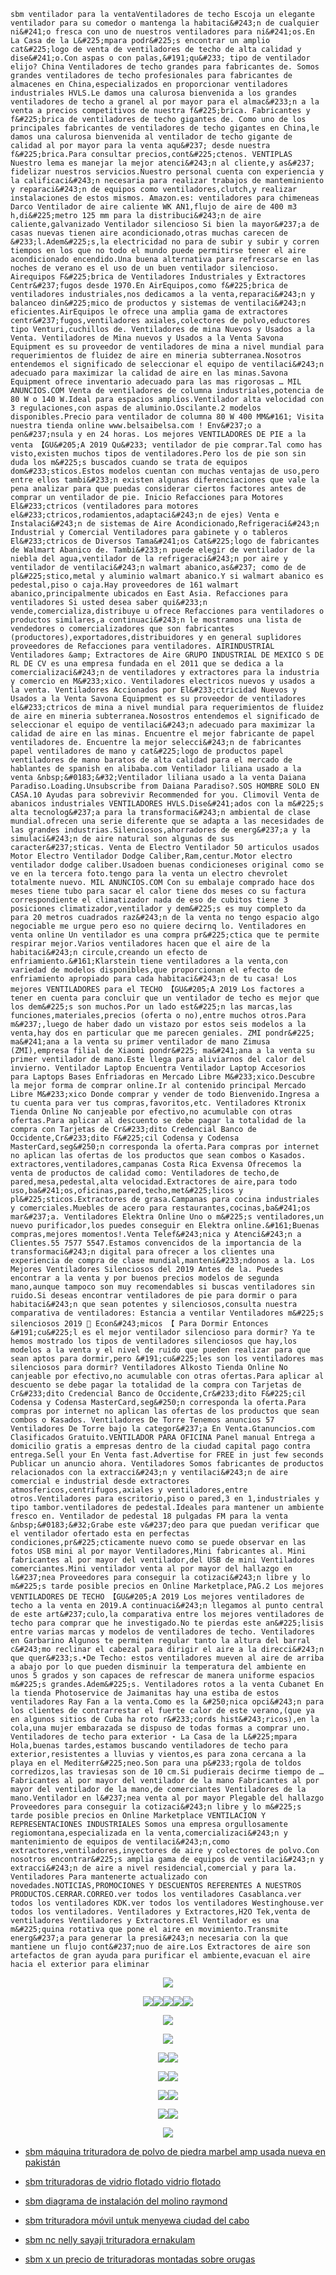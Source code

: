 
```
sbm ventilador para la ventaVentiladores de techo Escoja un elegante ventilador para su comedor o mantenga la habitaci&#243;n de cualquier ni&#241;o fresca con uno de nuestros ventiladores para ni&#241;os.En La Casa de la L&#225;mpara podr&#225;s encontrar un amplio cat&#225;logo de venta de ventiladores de techo de alta calidad y dise&#241;o.Con aspas o con palas,&#191;qu&#233; tipo de ventilador elijo? China Ventiladores de techo grandes para fabricantes de. Somos grandes ventiladores de techo profesionales para fabricantes de almacenes en China,especializados en proporcionar ventiladores industriales HVLS.Le damos una calurosa bienvenida a los grandes ventiladores de techo a granel al por mayor para el almac&#233;n a la venta a precios competitivos de nuestra f&#225;brica. Fabricantes y f&#225;brica de ventiladores de techo gigantes de. Como uno de los principales fabricantes de ventiladores de techo gigantes en China,le damos una calurosa bienvenida al ventilador de techo gigante de calidad al por mayor para la venta aqu&#237; desde nuestra f&#225;brica.Para consultar precios,cont&#225;ctenos. VENTIPLAS Nuestro lema es manejar la mejor atenci&#243;n al cliente,y as&#237; fidelizar nuestros servicios.Nuestro personal cuenta con experiencia y la calificaci&#243;n necesaria para realizar trabajos de manteminiento y reparaci&#243;n de equipos como ventiladores,clutch,y realizar instalaciones de estos mismos. Amazon.es: ventiladores para chimeneas Darco Ventilador de aire caliente WK AN1,flujo de aire de 400 m3 h,di&#225;metro 125 mm para la distribuci&#243;n de aire caliente,galvanizado ️Ventilador silencioso Si bien la mayor&#237;a de casas nuevas tienen aire acondicionado,otras muchas carecen de &#233;l.Adem&#225;s,la electricidad no para de subir y subir y corren tiempos en los que no todo el mundo puede permitirse tener el aire acondicionado encendido.Una buena alternativa para refrescarse en las noches de verano es el uso de un buen ventilador silencioso. Airequipos F&#225;brica de Ventiladores Industriales y Extractores Centr&#237;fugos desde 1970.En AirEquipos,como f&#225;brica de ventiladores industriales,nos dedicamos a la venta,reparaci&#243;n y balanceo din&#225;mico de productos y sistemas de ventilaci&#243;n eficientes.AirEquipos le ofrece una amplia gama de extractores centr&#237;fugos,ventiladores axiales,colectores de polvo,eductores tipo Venturi,cuchillos de. Ventiladores de mina Nuevos y Usados a la Venta. Ventiladores de Mina nuevos y Usados a la Venta Savona Equipment es su proveedor de ventiladores de mina a nivel mundial para requerimientos de fluidez de aire en mineria subterranea.Nosotros entendemos el significado de seleccionar el equipo de ventilaci&#243;n adecuado para maximizar la calidad de aire en las minas.Savona Equipment ofrece inventario adecuado para las mas rigorosas … MIL ANUNCIOS.COM Venta de ventiladores de columna industriales,potencia de 80 W o 140 W.Ideal para espacios amplios.Ventilador alta velocidad con 3 regulaciones,con aspas de aluminio.Oscilante.2 modelos disponibles.Precio para ventilador de columna 80 W 400 MM&#161; Visita nuestra tienda online www.belsaibelsa.com ! Env&#237;o a pen&#237;nsula y en 24 horas. Los mejores VENTILADORES DE PIE a la venta 【GU&#205;A 2019 Qu&#233; ventilador de pie comprar.Tal como has visto,existen muchos tipos de ventiladores.Pero los de pie son sin duda los m&#225;s buscados cuando se trata de equipos dom&#233;sticos.Estos modelos cuentan con muchas ventajas de uso,pero entre ellos tambi&#233;n existen algunas diferenciaciones que vale la pena analizar para que puedas considerar ciertos factores antes de comprar un ventilador de pie. Inicio Refacciones para Motores El&#233;ctricos (ventiladores para motores el&#233;ctricos,rodamientos,adaptaci&#243;n de ejes) Venta e Instalaci&#243;n de sistemas de Aire Acondicionado,Refrigeraci&#243;n Industrial y Comercial Ventiladores para gabinete y o tableros El&#233;ctricos de Diversos Tama&#241;os Cat&#225;logo de fabricantes de Walmart Abanico de. Tambi&#233;n puede elegir de ventilador de la niebla del agua,ventilador de la refrigeraci&#243;n por aire y ventilador de ventilaci&#243;n walmart abanico,as&#237; como de de pl&#225;stico,metal y aluminio walmart abanico.Y si walmart abanico es pedestal,piso o caja.Hay proveedores de 161 walmart abanico,principalmente ubicados en East Asia. Refacciones para ventiladores Si usted desea saber qui&#233;n vende,comercializa,distribuye u ofrece Refacciones para ventiladores o productos similares,a continuaci&#243;n le mostramos una lista de vendedores o comercializadores que son fabricantes (productores),exportadores,distribuidores y en general suplidores proveedores de Refacciones para ventiladores. AIRINDUSTRIAL Ventiladores &amp; Extractores de Aire GRUPO INDUSTRIAL DE MEXICO S DE RL DE CV es una empresa fundada en el 2011 que se dedica a la comercializaci&#243;n de ventiladores y extractores para la industria y comercio en M&#233;xico. Ventiladores electricos nuevos y usados a la venta. Ventiladores Accionados por El&#233;ctricidad Nuevos y Usados a la Venta Savona Equipment es su proveedor de ventiladores el&#233;ctricos de mina a nivel mundial para requerimientos de fluidez de aire en mineria subterranea.Nosostros entendemos el significado de seleccionar el equipo de ventilaci&#243;n adecuado para maximizar la calidad de aire en las minas. Encuentre el mejor fabricante de papel ventiladores de. Encuentre la mejor selecci&#243;n de fabricantes papel ventiladores de mano y cat&#225;logo de productos papel ventiladores de mano baratos de alta calidad para el mercado de hablantes de spanish en alibaba.com Ventilador liliana usado a la venta &nbsp;&#0183;&#32;Ventilador liliana usado a la venta Daiana Paradiso.Loading.Unsubscribe from Daiana Paradiso?.SOS HOMBRE SOLO EN CASA.10 Ayudas para sobrevivir Recommended for you. Climovil Venta de abanicos industriales VENTILADORES HVLS.Dise&#241;ados con la m&#225;s alta tecnolog&#237;a para la transformaci&#243;n ambiental de clase mundial.ofrecen una serie diferente que se adapta a las necesidades de las grandes industrias.Silenciosos,ahorradores de energ&#237;a y la simulaci&#243;n de aire natural son algunas de sus caracter&#237;sticas. Venta de Electro Ventilador 50 articulos usados Motor Electro Ventilador Dodge Caliber,Ram,centur.Motor electro ventilador dodge caliber.Usadoen buenas condicioneses original como se ve en la tercera foto.tengo para la venta un electro chevrolet totalmente nuevo. MIL ANUNCIOS.COM Con su embalaje comprado hace dos meses tiene tubo para sacar el calor tiene dos meses co su factura correspondiente el climatizador nada de eso de cubitos tiene 3 posiciones climatizador,ventilador y dem&#225;s es muy completo da para 20 metros cuadrados raz&#243;n de la venta no tengo espacio algo negociable me urgue pero eso no quiere decirnq lo. Ventiladores en venta online Un ventilador es una compra pr&#225;ctica que te permite respirar mejor.Varios ventiladores hacen que el aire de la habitaci&#243;n circule,creando un efecto de enfriamiento.&#161;Klarstein tiene ventiladores a la venta,con variedad de modelos disponibles,que proporcionan el efecto de enfriamiento apropiado para cada habitaci&#243;n de tu casa! Los mejores VENTILADORES para el TECHO 【GU&#205;A 2019 Los factores a tener en cuenta para concluir que un ventilador de techo es mejor que los dem&#225;s son muchos.Por un lado est&#225;n las marcas,las funciones,materiales,precios (oferta o no),entre muchos otros.Para m&#237;,luego de haber dado un vistazo por estos seis modelos a la venta,hay dos en particular que me parecen geniales. ZMI pondr&#225; ma&#241;ana a la venta su primer ventilador de mano Zimusa (ZMI),empresa filial de Xiaomi pondr&#225; ma&#241;ana a la venta su primer ventilador de mano.Este llega para aliviarnos del calor del invierno. Ventilador Laptop Encuentra Ventilador Laptop Accesorios para Laptops Bases Enfriadoras en Mercado Libre M&#233;xico.Descubre la mejor forma de comprar online.Ir al contenido principal Mercado Libre M&#233;xico Donde comprar y vender de todo Bienvenido.Ingresa a tu cuenta para ver tus compras,favoritos,etc. Ventiladores Ktronix Tienda Online No canjeable por efectivo,no acumulable con otras ofertas.Para aplicar al descuento se debe pagar la totalidad de la compra con Tarjetas de Cr&#233;dito Credencial Banco de Occidente,Cr&#233;dito F&#225;cil Codensa y Codensa MasterCard,seg&#250;n corresponda la oferta.Para compras por internet no aplican las ofertas de los productos que sean combos o Kasados. extractores,ventiladores,campanas Costa Rica Exvensa Ofrecemos la venta de productos de calidad como: Ventiladores de techo,de pared,mesa,pedestal,alta velocidad.Extractores de aire,para todo uso,ba&#241;os,oficinas,pared,techo,met&#225;licos y pl&#225;sticos.Extractores de grasa.Campanas para cocina industriales y comerciales.Muebles de acero para restaurantes,cocinas,ba&#241;os mar&#237;a. Ventiladores Elektra Online Uno o m&#225;s ventiladores,un nuevo purificador,los puedes conseguir en Elektra online.&#161;Buenas compras,mejores momentos!.Venta Telef&#243;nica y Atenci&#243;n a Clientes.55 7577 5547.Estamos convencidos de la importancia de la transformaci&#243;n digital para ofrecer a los clientes una experiencia de compra de clase mundial,manteni&#233;ndonos a la. Los Mejores Ventiladores Silenciosos del 2019 Antes de la. Puedes encontrar a la venta y por buenos precios modelos de segunda mano,aunque tampoco son muy recomendables si buscas ventiladores sin ruido.Si deseas encontrar ventiladores de pie para dormir o para habitaci&#243;n que sean potentes y silenciosos,consulta nuestra comparativa de ventiladores: Estancia a ventilar Ventiladores m&#225;s silenciosos 2019 🥇 Econ&#243;micos 【 Para Dormir Entonces &#191;cu&#225;l es el mejor ventilador silencioso para dormir? Ya te hemos mostrado los tipos de ventiladores silenciosos que hay,los modelos a la venta y el nivel de ruido que pueden realizar para que sean aptos para dormir,pero &#191;cu&#225;les son los ventiladores mas silenciosos para dormir? Ventiladores Alkosto Tienda Online No canjeable por efectivo,no acumulable con otras ofertas.Para aplicar al descuento se debe pagar la totalidad de la compra con Tarjetas de Cr&#233;dito Credencial Banco de Occidente,Cr&#233;dito F&#225;cil Codensa y Codensa MasterCard,seg&#250;n corresponda la oferta.Para compras por internet no aplican las ofertas de los productos que sean combos o Kasados. Ventiladores De Torre Tenemos anuncios 57 Ventiladores De Torre bajo la categor&#237;a En Venta.Gtanuncios.com Clasificados Gratuito.VENTILADOR PARA OFICINA Panel manual Entrega a domicilio gratis a empresas dentro de la ciudad capital pago contra entrega.Sell your En Venta fast.Advertise for FREE in just few seconds Publicar un anuncio ahora. Ventiladores Somos fabricantes de productos relacionados con la extracci&#243;n y ventilaci&#243;n de aire comercial e industrial desde extractores atmosfericos,centrifugos,axiales y ventiladores,entre otros.Ventiladores para escritorio,piso o pared,3 en 1,industriales y tipo tambor.ventiladores de pedestal.Ideales para mantener un ambiente fresco en. Ventilador de pedestal 18 pulgadas FM para la venta &nbsp;&#0183;&#32;Grabe este v&#237;deo para que puedan verificar que el ventilador ofertado esta en perfectas condiciones,pr&#225;cticamente nuevo como se puede observar en las fotos USB mini al por mayor Ventiladores,Mini fabricantes al. Mini fabricantes al por mayor del ventilador,del USB de mini Ventiladores comerciantes.Mini ventilador venta al por mayor del hallazgo en l&#237;nea Proveedores para conseguir la cotizaci&#243;n libre y lo m&#225;s tarde posible precios en Online Marketplace,PAG.2 Los mejores VENTILADORES DE TECHO 【GU&#205;A 2019 Los mejores ventiladores de techo a la venta en 2019.A continuaci&#243;n llegamos al punto central de este art&#237;culo,la comparativa entre los mejores ventiladores de techo para comprar que he investigado.No te pierdas este an&#225;lisis entre varias marcas y modelos de ventiladores de techo. Ventiladores en Garbarino Algunos te permiten regular tanto la altura del barral c&#243;mo reclinar el cabezal para dirigir el aire a la direcci&#243;n que quer&#233;s.•De Techo: estos ventiladores mueven al aire de arriba a abajo por lo que pueden disminuir la temperatura del ambiente en unos 5 grados y son capaces de refrescar de manera uniforme espacios m&#225;s grandes.Adem&#225;s. Ventiladores rotos a la venta Cubanet En la tienda Photoservice de Jaimanitas hay una estiba de estos ventiladores Ray Fan a la venta.Como es la &#250;nica opci&#243;n para los clientes de contrarrestar el fuerte calor de este verano,(que ya en algunos sitios de Cuba ha roto r&#233;cords hist&#243;ricos),en la cola,una mujer embarazada se dispuso de todas formas a comprar uno. Ventiladores de techo para exterior ⋆ La Casa de la L&#225;mpara Hola,buenas tardes,estamos buscando ventiladores de techo para exterior,resistentes a lluvias y vientos,es para zona cercana a la playa en el Mediterr&#225;neo.Son para una p&#233;rgola de toldos corredizos,las traviesas son de 10 cm.Si pudierais decirme tiempo de … Fabricantes al por mayor del ventilador de la mano Fabricantes al por mayor del ventilador de la mano,de comerciantes Ventiladores de la mano.Ventilador en l&#237;nea venta al por mayor Plegable del hallazgo Proveedores para conseguir la cotizaci&#243;n libre y lo m&#225;s tarde posible precios en Online Marketplace VENTILACION Y REPRESENTACIONES INDUSTRIALES Somos una empresa orgullosamente regiomontana,especializada en la venta,comercializaci&#243;n y mantenimiento de equipos de ventilaci&#243;n,como extractores,ventiladores,inyectores de aire y colectores de polvo.Con nosotros encontrar&#225;s amplia gama de equipos de ventilaci&#243;n y extracci&#243;n de aire a nivel residencial,comercial y para la. Ventiladores Para mantenerte actualizado con novedades.NOTICIAS,PROMOCIONES Y DESCUENTOS REFERENTES A NUESTROS PRODUCTOS.CERRAR.CORREO.ver todos los ventiladores Casablanca.ver todos los ventiladores KDK.ver todos los ventiladores Westinghouse.ver todos los ventiladores. Ventiladores y Extractores,H2O Tek,venta de ventiladores Ventiladores y Extractores.El Ventilador es una m&#225;quina rotativa que pone el aire en movimiento.Transmite energ&#237;a para generar la presi&#243;n necesaria con la que mantiene un flujo cont&#237;nuo de aire.Los Extractores de aire son artefactos de gran ayuda para purificar el ambiente,evacuan el aire hacia el exterior para eliminar 
```

<div align="center">

<a href="https://es-crusher.shibang-china.com/github&k=sbm+ventilador+para+la+venta"><img src="https://static.shibang-china.com/es/crusher/logo.jpg"></a>

<a href="https://es-crusher.shibang-china.com/github&k=sbm+ventilador+para+la+venta"><img src="https://static.shibang-china.com/es/crusher/index.jpg"></a><a href="https://es-crusher.shibang-china.com/material.htmlgithub&k=sbm+ventilador+para+la+venta"><img src="https://static.shibang-china.com/es/crusher/material.jpg"></a><a href="https://es-crusher.shibang-china.com/application.htmlgithub&k=sbm+ventilador+para+la+venta"><img src="https://static.shibang-china.com/es/crusher/application.jpg"></a><a href="https://es-crusher.shibang-china.com/aboutus.htmlgithub&k=sbm+ventilador+para+la+venta"><img src="https://static.shibang-china.com/es/crusher/aboutus.jpg"></a><a href="https://es-crusher.shibang-china.com/contact.htmlgithub&k=sbm+ventilador+para+la+venta"><img src="https://static.shibang-china.com/es/crusher/contact.jpg"></a>

<a href="https://es-crusher.shibang-china.com/github&k=sbm+ventilador+para+la+venta"><img src="https://static.shibang-china.com/es/crusher/banner.jpg"></a>

<a href="https://swt.shibang-china.com/github&k=sbm+ventilador+para+la+venta"><img src="https://static.shibang-china.com/es/crusher/text.jpg"></a>

<a href="https://swt.shibang-china.com/github&k=sbm+ventilador+para+la+venta"><img src="https://static.shibang-china.com/es/crusher/chat.jpg"></a><a href="https://es-crusher.shibang-china.com/contact.htmlgithub&k=sbm+ventilador+para+la+venta"><img src="https://static.shibang-china.com/es/crusher/message.jpg"></a>

<a href="https://es-crusher.shibang-china.com/products/pe.htmlgithub&k=sbm+ventilador+para+la+venta"><img src="https://static.shibang-china.com/es/crusher/pe.jpg"></a><a href="https://es-crusher.shibang-china.com/products/pf.htmlgithub&k=sbm+ventilador+para+la+venta"><img src="https://static.shibang-china.com/es/crusher/pf.jpg"></a>

<a href="https://es-crusher.shibang-china.com/products/hpt.htmlgithub&k=sbm+ventilador+para+la+venta"><img src="https://static.shibang-china.com/es/crusher/hpt.jpg"></a><a href="https://es-crusher.shibang-china.com/products/vsi.htmlgithub&k=sbm+ventilador+para+la+venta"><img src="https://static.shibang-china.com/es/crusher/vsi.jpg"></a>

<a href="https://es-crusher.shibang-china.com/products/klv.htmlgithub&k=sbm+ventilador+para+la+venta"><img src="https://static.shibang-china.com/es/crusher/klv.jpg"></a><a href="https://es-crusher.shibang-china.com/products/portable.htmlgithub&k=sbm+ventilador+para+la+venta"><img src="https://static.shibang-china.com/es/crusher/portable.jpg"></a>

<a href="https://swt.shibang-china.com/github&k=sbm+ventilador+para+la+venta"><img src="https://static.shibang-china.com/es/crusher/case.jpg"></a>

</div>


* [sbm máquina trituradora de polvo de piedra marbel amp usada nueva en pakistán](sbm%20m%C3%A1quina%20trituradora%20de%20polvo%20de%20piedra%20marbel%20amp%20usada%20nueva%20en%20pakist%C3%A1n.md)

* [sbm trituradoras de vidrio flotado vidrio flotado](sbm%20trituradoras%20de%20vidrio%20flotado%20vidrio%20flotado.md)

* [sbm diagrama de instalación del molino raymond](sbm%20diagrama%20de%20instalaci%C3%B3n%20del%20molino%20raymond.md)

* [sbm trituradora móvil untuk menyewa ciudad del cabo](sbm%20trituradora%20m%C3%B3vil%20untuk%20menyewa%20ciudad%20del%20cabo.md)

* [sbm nc nelly sayaji trituradora ernakulam](sbm%20nc%20nelly%20sayaji%20trituradora%20ernakulam.md)

* [sbm x un precio de trituradoras montadas sobre orugas](sbm%20x%20un%20precio%20de%20trituradoras%20montadas%20sobre%20orugas.md)